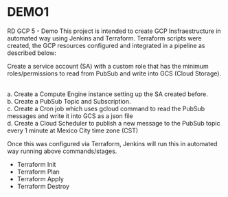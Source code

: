 # DEMO1

RD GCP 5 - Demo
This project is intended to create GCP Insfraestructure in automated way using Jenkins and Terraform.
Terraform scripts were created, the GCP resources configured and integrated in a pipeline as described below:

Create a service account (SA) with a custom role that has the minimum roles/permissions to 
read from PubSub and write into GCS (Cloud Storage).</br></br>

a. Create a Compute Engine instance setting up the SA created before.</br>
b. Create a PubSub Topic and Subscription.</br>
c. Create a Cron job which uses gcloud command to read the PubSub messages and write it into GCS as a json file</br>
d. Create a Cloud Scheduler to publish a new message to the PubSub topic every 1 minute at Mexico City time zone (CST) </br>

Once this was configured via Terraform, Jenkins will run this in automated way running above commands/stages.
- Terraform Init
- Terraform Plan
- Terraform Apply
- Terraform Destroy